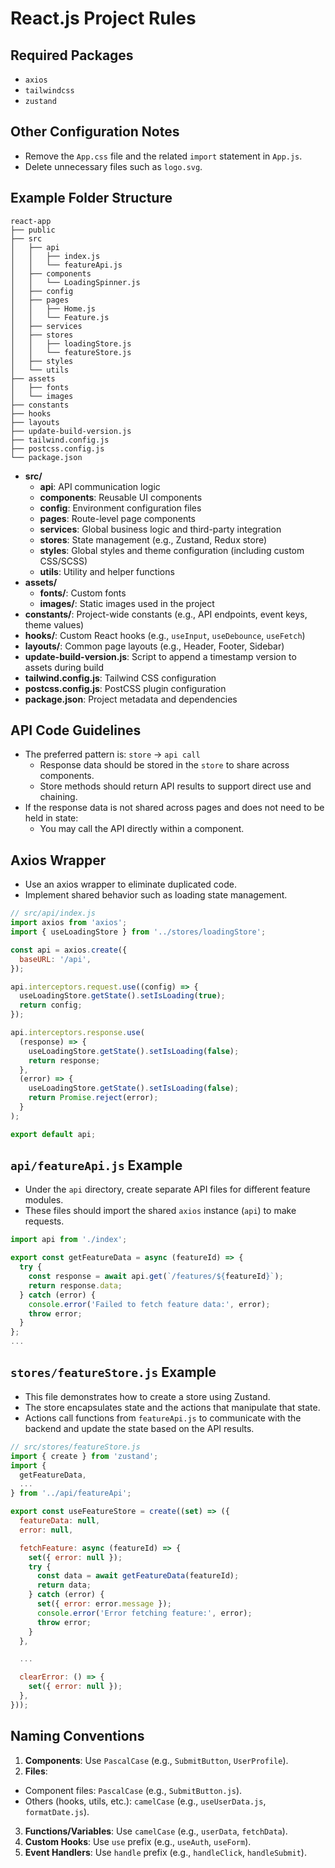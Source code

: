 # **React.js Project Rules**

## **Required Packages**

* `axios`
* `tailwindcss`
* `zustand`

## **Other Configuration Notes**

* Remove the `App.css` file and the related `import` statement in `App.js`.
* Delete unnecessary files such as `logo.svg`.

## **Example Folder Structure**

```
react-app
├── public
├── src
│   ├── api
│   │   ├── index.js
│   │   └── featureApi.js
│   ├── components
│   │   └── LoadingSpinner.js
│   ├── config
│   ├── pages
│   │   ├── Home.js
│   │   └── Feature.js
│   ├── services
│   ├── stores
│   │   ├── loadingStore.js
│   │   └── featureStore.js
│   ├── styles
│   └── utils
├── assets
│   ├── fonts
│   └── images
├── constants
├── hooks
├── layouts
├── update-build-version.js
├── tailwind.config.js
├── postcss.config.js
└── package.json
```

* **src/**
  * **api**: API communication logic
  * **components**: Reusable UI components
  * **config**: Environment configuration files
  * **pages**: Route-level page components
  * **services**: Global business logic and third-party integration
  * **stores**: State management (e.g., Zustand, Redux store)
  * **styles**: Global styles and theme configuration (including custom CSS/SCSS)
  * **utils**: Utility and helper functions
* **assets/**
  * **fonts/**: Custom fonts
  * **images/**: Static images used in the project
* **constants/**: Project-wide constants (e.g., API endpoints, event keys, theme values)
* **hooks/**: Custom React hooks (e.g., `useInput`, `useDebounce`, `useFetch`)
* **layouts/**: Common page layouts (e.g., Header, Footer, Sidebar)
* **update-build-version.js**: Script to append a timestamp version to assets during build
* **tailwind.config.js**: Tailwind CSS configuration
* **postcss.config.js**: PostCSS plugin configuration
* **package.json**: Project metadata and dependencies

## **API Code Guidelines**

* The preferred pattern is: `store` → `api call`
  * Response data should be stored in the `store` to share across components.
  * Store methods should return API results to support direct use and chaining.
* If the response data is not shared across pages and does not need to be held in state:
  * You may call the API directly within a component.

## **Axios Wrapper**

* Use an axios wrapper to eliminate duplicated code.
* Implement shared behavior such as loading state management.

```javascript
// src/api/index.js
import axios from 'axios';
import { useLoadingStore } from '../stores/loadingStore';

const api = axios.create({
  baseURL: '/api',
});

api.interceptors.request.use((config) => {
  useLoadingStore.getState().setIsLoading(true);
  return config;
});

api.interceptors.response.use(
  (response) => {
    useLoadingStore.getState().setIsLoading(false);
    return response;
  },
  (error) => {
    useLoadingStore.getState().setIsLoading(false);
    return Promise.reject(error);
  }
);

export default api;
```

## **`api/featureApi.js` Example**

* Under the `api` directory, create separate API files for different feature modules.
* These files should import the shared `axios` instance (`api`) to make requests.

```javascript
import api from './index';

export const getFeatureData = async (featureId) => {
  try {
    const response = await api.get(`/features/${featureId}`);
    return response.data;
  } catch (error) {
    console.error('Failed to fetch feature data:', error);
    throw error;
  }
};
...
```

## **`stores/featureStore.js` Example**

  * This file demonstrates how to create a store using Zustand.
  * The store encapsulates state and the actions that manipulate that state.
  * Actions call functions from `featureApi.js` to communicate with the backend and update the state based on the API results.

```javascript
// src/stores/featureStore.js
import { create } from 'zustand';
import {
  getFeatureData,
  ...
} from '../api/featureApi';

export const useFeatureStore = create((set) => ({
  featureData: null,
  error: null,

  fetchFeature: async (featureId) => {
    set({ error: null });
    try {
      const data = await getFeatureData(featureId);
      return data;
    } catch (error) {
      set({ error: error.message });
      console.error('Error fetching feature:', error);
      throw error;
    }
  },

  ...

  clearError: () => {
    set({ error: null });
  },
}));
```

## **Naming Conventions**

1. **Components**: Use `PascalCase` (e.g., `SubmitButton`, `UserProfile`).
2. **Files**:
  * Component files: `PascalCase` (e.g., `SubmitButton.js`).
  * Others (hooks, utils, etc.): `camelCase` (e.g., `useUserData.js`, `formatDate.js`).
3. **Functions/Variables**: Use `camelCase` (e.g., `userData`, `fetchData`).
4. **Custom Hooks**: Use `use` prefix (e.g., `useAuth`, `useForm`).
5. **Event Handlers**: Use `handle` prefix (e.g., `handleClick`, `handleSubmit`).